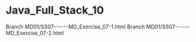 # Java_Full_Stack_10
Branch MD01/SS07------MD_Exercise_07-1.html 
Branch MD01/SS07------MD_Exercise_07-2.html